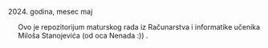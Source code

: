 2024. godina, mesec maj

Ovo je repozitorijum maturskog rada iz Računarstva i informatike učenika Miloša Stanojevića (od oca Nenada :)) .
